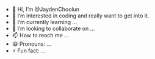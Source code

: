 - 👋 Hi, I’m @JaydenChoolun
- 👀 I’m interested in coding and really want to get into it. 
- 🌱 I’m currently learning ...
- 💞️ I’m looking to collaborate on ...
- 📫 How to reach me ...
- 😄 Pronouns: ...
- ⚡ Fun fact: ...

<!---
JaydenChoolun/JaydenChoolun is a ✨ special ✨ repository because its `README.md` (this file) appears on your GitHub profile.
You can click the Preview link to take a look at your changes.
--->
